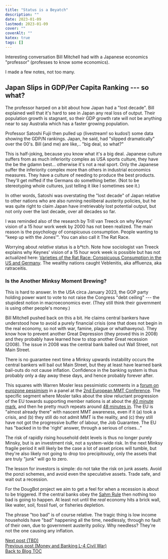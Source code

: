```yaml
---
title: "Status is a Beyatch"
description: ""
date: 2023-01-09
lastmod: 2023-01-09
cover: ""
coverAlt: ""
katex: true
tags: []
---
```


Interesting conversation Bill Mitchell had with a Japanese economics "professor" 
(professes to know some economics).

I made a few notes, not too many.

## Japan Slips in GDP/Per Capita Ranking --- so what?

The professor harped on a bit about how Japan had a "lost decade".  Bill explained 
well that it's hard to see in Japan any real loss of output. Their population growth 
is stagnant, so their GDP growth rate will not be anything near to say Australia 
which has a faster growing population.

Professor Satoshi Fujii then pulled up (livestream! so kudos!) some data showing 
the GDP/N rankings. Japan, he said, had "slipped dramatically" over the 00's.
Bill (and me) are like,.. "big deal, so what?"

This is half-joking, because you know what it's a big deal. Japanese culture suffers 
from as much inferiority complex as USA sports culture, they have the be the gdamn 
best... otherwise it's not a real sport. Only the Japanese suffer the inferiority 
complex more than others in industrial economics measures. They have a culture of 
needing to produce the best products. They'll get miffed if the Germans do something 
better. (Not to be stereotyping whole cultures, just telling it like I sometimes see 
it.)

In other words, Satoshi was overstating the "lost decade" of Japan relative to other nations who are also running neoliberal austerity policies, but he was quite right to claim Japan have irretrievably lost potential output, but not only over the last 
decade, over all decades so far.

I was reminded also of the research by Trill van Treeck on why Keynes' vision of a 15 
hour work week by 2000 has not been realized. The main reason is the psychology of 
conspicuous consumption. People wanting to "keep up with the Jones'". You can also 
call it The Rat Race.

Worrying about _relative_ status is a b*tch. Note how sociologist van Treeck 
explains why Keynes' vision of a 15 hour work week is possible but has not 
actualized here: 
[Varieties of the Rat Race: Conspicuous Consumption in the US and Germany](https://www.youtube.com/watch?v=6W03DMQ7uxY).
The wealthy nations caught Veblenitis, aka affluenza, aka ratraceitis.


### Is the Another Minksy Moment Brewing?

This is hard to answer. In the USA circa January 2023, the GOP party holding power want 
to vote to not raise the Congress "debt ceiling" --- the stupidest notion in macroeconomics ever. (They still think their government is using other people's money.)

Bill Mitchell pushed back on this a bit. He claims central bankers have understood 
how to avoid a purely financial crisis (one that does not begin in the real economy, 
so not with war, famine, plague or whathaveyou). 
They know how to prevent another Great Depression (they proved this in 2008) and 
they probably have learned how to stop another Great recession (2008). 
The issue in 2008 was the central bank bailed out Wall Street, not Main Street.

There is no guarantee next time a Minksy upwards instability occurs the central 
bankers will bail out Main Street, but they at least have learned bank bail-outs do 
not cause inflation. Confidence in the banking system is thus probably only a day 
away these days, and hence probably forever after.

This squares with Warren Mosler less pessimistic comments in a 
[forum on eurozone pessimism](https://www.mmtconference.eu/livestream-tuesday/)
in a panel at the 
[2nd European MMT Conference](https://www.youtube.com/watch?v=oz9wU5VWGUQ).
The specific segment where Mosler talks about the slow reluctant progression of the EU towards supporting member nations is at about the 
[40 minute mark](https://youtu.be/oz9wU5VWGUQ?t=2375), 
and then he pretty much repeats around 
[48 minutes in](https://youtu.be/oz9wU5VWGUQ?t=2885).
The EU is "almost already there" with nascent MMT awareness, even if it (a) took a 
crisis, and (b) they still do not admit MMT is the reality, and (c) they still have 
not got the progressive buffer of labour, the Job Guarantee. The EU has "backed in 
to the 'right' answer, through a serious of crises..."

The risk of rapidly rising household debt levels is thus no longer purely Minsky, but 
is an investment risk, not a system-wide risk. In the next Minksy fragile period it 
will likely be the case a lot of asset prices will tumble, but they're also likely 
not going to drop too precipitously, only the assets that are truly "junk" will go to 
zero.

The lesson for investors is simple: do not take the risk on junk assets. Avoid the 
ponzi schemes, and avoid even the speculative assets. Trade safe, and wait out a 
recession.

For the DougBot project we aim to get a feel for when a recession is about to be 
triggered. If the central banks obey the 
[Sahm Rule](https://en.wikipedia.org/wiki/Sahm_Rule) then nothing too bad is going to 
happen. At least not until the *real* economy hits a brick wall, like water, soil, 
fossil fuel, or fisheries depletion.

The phrase "too bad" is of course relative. The tragic thing is low income 
households have "bad" happening all the time, needlessly, through no fault of their 
own, due to government austerity policy. Why needless? They're not the one causing 
any inflation.


[Next post (TBD)](./)  
[Previous post (Money and Banking L-4 Civil War)](../13_1_mab3_4_civilwar)    
[Back to Blog TOC](../)

